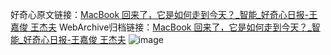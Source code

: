 好奇心原文链接：[MacBook 回来了，它是如何走到今天？_智能_好奇心日报-王嘉俊 王杰夫](https://www.qdaily.com/articles/7216.html)
WebArchive归档链接：[MacBook 回来了，它是如何走到今天？_智能_好奇心日报-王嘉俊 王杰夫](http://web.archive.org/web/20190623172109/https://www.qdaily.com/articles/7216.html)
![image](http://ww3.sinaimg.cn/large/007d5XDply1g3x0biyi8kj30u08dshdt)
